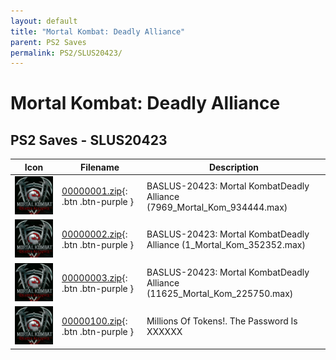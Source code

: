 ```yaml
---
layout: default
title: "Mortal Kombat: Deadly Alliance"
parent: PS2 Saves
permalink: PS2/SLUS20423/
---
```

# Mortal Kombat: Deadly Alliance

## PS2 Saves - SLUS20423

| Icon | Filename | Description |
|------|----------|-------------|
| ![Mortal Kombat: Deadly Alliance](icon0.png) | [00000001.zip](00000001.zip){: .btn .btn-purple } | BASLUS-20423: Mortal KombatDeadly Alliance (7969_Mortal_Kom_934444.max) |
| ![Mortal Kombat: Deadly Alliance](icon0.png) | [00000002.zip](00000002.zip){: .btn .btn-purple } | BASLUS-20423: Mortal KombatDeadly Alliance (1_Mortal_Kom_352352.max) |
| ![Mortal Kombat: Deadly Alliance](icon0.png) | [00000003.zip](00000003.zip){: .btn .btn-purple } | BASLUS-20423: Mortal KombatDeadly Alliance (11625_Mortal_Kom_225750.max) |
| ![Mortal Kombat: Deadly Alliance](icon0.png) | [00000100.zip](00000100.zip){: .btn .btn-purple } | Millions Of Tokens!. The Password Is XXXXXX |
